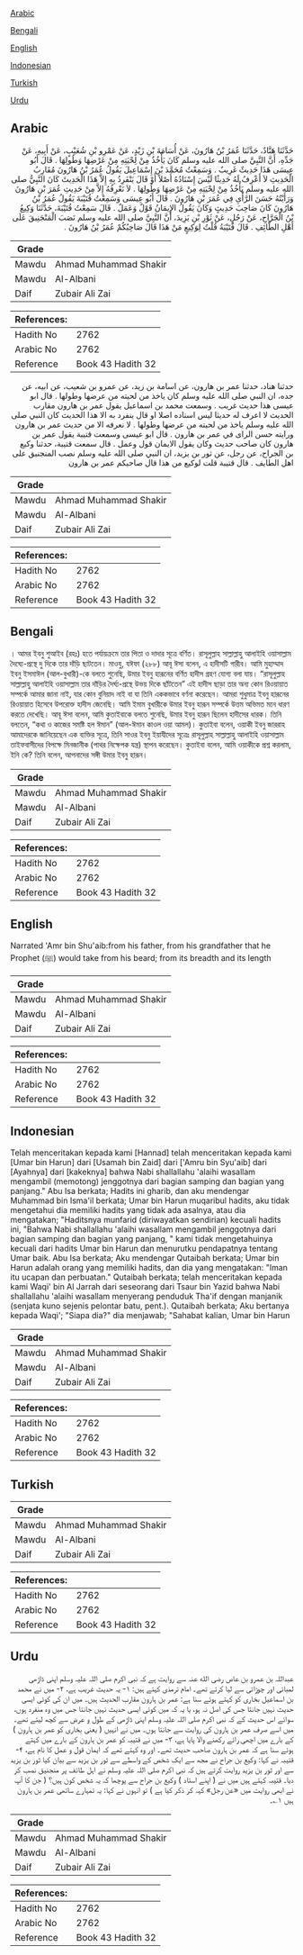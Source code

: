 [Arabic](#arabic)

[Bengali](#bengali)

[English](#english)

[Indonesian](#indonesian)

[Turkish](#turkish)

[Urdu](#urdu)

## Arabic


<div dir="rtl" lang="ar" style={{fontSize:'larger',backgroundColor:'#f8f9fa',padding:20}}>
حَدَّثَنَا هَنَّادٌ، حَدَّثَنَا عُمَرُ بْنُ هَارُونَ، عَنْ أُسَامَةَ بْنِ زَيْدٍ، عَنْ عَمْرِو بْنِ شُعَيْبٍ، عَنْ أَبِيهِ، عَنْ جَدِّهِ، أَنَّ النَّبِيَّ صلى الله عليه وسلم كَانَ يَأْخُذُ مِنْ لِحْيَتِهِ مِنْ عَرْضِهَا وَطُولِهَا ‏.‏ قَالَ أَبُو عِيسَى هَذَا حَدِيثٌ غَرِيبٌ ‏.‏ وَسَمِعْتُ مُحَمَّدَ بْنَ إِسْمَاعِيلَ يَقُولُ عُمَرُ بْنُ هَارُونَ مُقَارِبُ الْحَدِيثِ لاَ أَعْرِفُ لَهُ حَدِيثًا لَيْسَ إِسْنَادُهُ أَصْلاً أَوْ قَالَ يَنْفَرِدُ بِهِ إِلاَّ هَذَا الْحَدِيثَ كَانَ النَّبِيُّ صلى الله عليه وسلم يَأْخُذُ مِنْ لِحْيَتِهِ مِنْ عَرْضِهَا وَطُولِهَا ‏.‏ لاَ نَعْرِفُهُ إِلاَّ مِنْ حَدِيثِ عُمَرَ بْنِ هَارُونَ وَرَأَيْتُهُ حَسَنَ الرَّأْىِ فِي عُمَرَ بْنِ هَارُونَ ‏.‏ قَالَ أَبُو عِيسَى وَسَمِعْتُ قُتَيْبَةَ يَقُولُ عُمَرُ بْنُ هَارُونَ كَانَ صَاحِبَ حَدِيثٍ وَكَانَ يَقُولُ الإِيمَانُ قَوْلٌ وَعَمَلٌ ‏.‏ قَالَ سَمِعْتُ قُتَيْبَةَ، حَدَّثَنَا وَكِيعُ بْنُ الْجَرَّاحِ، عَنْ رَجُلٍ، عَنْ ثَوْرِ بْنِ يَزِيدَ، أَنَّ النَّبِيَّ صلى الله عليه وسلم نَصَبَ الْمَنْجَنِيقَ عَلَى أَهْلِ الطَّائِفِ ‏.‏ قَالَ قُتَيْبَةُ قُلْتُ لِوَكِيعٍ مَنْ هَذَا قَالَ صَاحِبُكُمْ عُمَرُ بْنُ هَارُونَ ‏.‏
</div>
<div style={{backgroundColor:'#f8f9fa',padding:20, marginBottom: 10}}><table> <thead> <tr> <th>Grade</th> <th></th> </tr> </thead> <tbody> <tr><td>Mawdu</td><td>Ahmad Muhammad Shakir</td></tr><tr><td>Mawdu</td><td>Al-Albani</td></tr><tr><td>Daif</td><td>Zubair Ali Zai</td></tr></tbody></table><table> <thead> <tr> <th>References:</th> <th></th> </tr> </thead> <tbody><tr><td>Hadith No</td><td>2762</td></tr><tr><td>Arabic No</td><td>2762</td></tr><tr><td>Reference</td><td>Book 43 Hadith 32</td></tr></tbody></table></div>


<div dir="rtl" lang="ar" style={{fontSize:'larger',backgroundColor:'#f8f9fa',padding:20}}>
حدثنا هناد، حدثنا عمر بن هارون، عن اسامة بن زيد، عن عمرو بن شعيب، عن ابيه، عن جده، ان النبي صلى الله عليه وسلم كان ياخذ من لحيته من عرضها وطولها . قال ابو عيسى هذا حديث غريب . وسمعت محمد بن اسماعيل يقول عمر بن هارون مقارب الحديث لا اعرف له حديثا ليس اسناده اصلا او قال ينفرد به الا هذا الحديث كان النبي صلى الله عليه وسلم ياخذ من لحيته من عرضها وطولها . لا نعرفه الا من حديث عمر بن هارون ورايته حسن الراى في عمر بن هارون . قال ابو عيسى وسمعت قتيبة يقول عمر بن هارون كان صاحب حديث وكان يقول الايمان قول وعمل . قال سمعت قتيبة، حدثنا وكيع بن الجراح، عن رجل، عن ثور بن يزيد، ان النبي صلى الله عليه وسلم نصب المنجنيق على اهل الطايف . قال قتيبة قلت لوكيع من هذا قال صاحبكم عمر بن هارون
</div>
<div style={{backgroundColor:'#f8f9fa',padding:20, marginBottom: 10}}><table> <thead> <tr> <th>Grade</th> <th></th> </tr> </thead> <tbody> <tr><td>Mawdu</td><td>Ahmad Muhammad Shakir</td></tr><tr><td>Mawdu</td><td>Al-Albani</td></tr><tr><td>Daif</td><td>Zubair Ali Zai</td></tr></tbody></table><table> <thead> <tr> <th>References:</th> <th></th> </tr> </thead> <tbody><tr><td>Hadith No</td><td>2762</td></tr><tr><td>Arabic No</td><td>2762</td></tr><tr><td>Reference</td><td>Book 43 Hadith 32</td></tr></tbody></table></div>

## Bengali


<div dir="ltr" lang="bn" style={{fontSize:'larger',backgroundColor:'#f8f9fa',padding:20}}>
। আমর ইবনু শুআইব (রহঃ) হতে পর্যায়ক্রমে তার পিতা ও দাদার সূত্রে বর্ণিত। রাসূলুল্লাহ সাল্লাল্লাহু আলাইহি ওয়াসাল্লাম দৈঘ্যে-প্রস্থে দু দিকে তার দাঁড়ি ছাটতেন। মাওযু, যঈফা (২৮৮) আবূ ঈসা বলেন, এ হাদীসটি গারীব। আমি মুহাম্মাদ ইবনু ইসমাঈল (আল-বুখারী)-কে বলতে শুনেছি, উমার ইবনু হারূনের বর্ণিত হাদীস গ্রহণ যোগ্য বলা যায়। “রাসূলুল্লাহ সাল্লাল্লাহু আলাইহি ওয়াসাল্লাম তার দাঁড়ির দৈর্ঘ্য-প্রস্থে উভয় দিকে ছাঁটতেন” এই হাদীস ছাড়া তার অন্য কোন রিওয়ায়াত সম্পর্কে আমার জানা নাই, যার কোন বুনিয়াদ নাই বা যা তিনি এককভাবে বর্ণনা করেছেন। আমরা শুধুমাত্র ইবনু হারূনের রিওয়ায়াত হিসেবে উপরোক্ত হাদীস জেনেছি। আমি ইমাম বুখারীকে উমার ইবনু হারূন সম্পর্কে উত্তম অভিমত মনে ধারণ করতে দেখেছি। আবূ ঈসা বলেন, আমি কুতাইবাকে বলতে শুনেছি, উমার ইবনু হারূন ছিলেন হাদীসের ধারক। তিনি বলতেন, “কথা ও কাজের সমষ্টি হল ঈমান” (আল-ঈমান কাওল ওয়া আমল)। কুতাইবা বলেন, ওয়াকী ইবনু জাররাহ আমাদেরকে জানিয়েছেন এক ব্যক্তির সূত্রে, তিনি সাওর ইবনু ইয়াযীদের সূত্রেঃ রাসূলুল্লাহ সাল্লাল্লাহু আলাইহি ওয়াসাল্লাম তাইফবাসীদের বিপক্ষে মিনজানীক (পাথর নিক্ষেপক যন্ত্র) স্থাপন করেছেন। কুতাইবা বলেন, আমি ওয়াকীকে প্রশ্ন করলাম, ইনি কে? তিনি বলেন, আপনাদের সঙ্গী উমার ইবনু হারূন।
</div>
<div style={{backgroundColor:'#f8f9fa',padding:20, marginBottom: 10}}><table> <thead> <tr> <th>Grade</th> <th></th> </tr> </thead> <tbody> <tr><td>Mawdu</td><td>Ahmad Muhammad Shakir</td></tr><tr><td>Mawdu</td><td>Al-Albani</td></tr><tr><td>Daif</td><td>Zubair Ali Zai</td></tr></tbody></table><table> <thead> <tr> <th>References:</th> <th></th> </tr> </thead> <tbody><tr><td>Hadith No</td><td>2762</td></tr><tr><td>Arabic No</td><td>2762</td></tr><tr><td>Reference</td><td>Book 43 Hadith 32</td></tr></tbody></table></div>

## English


<div dir="ltr" lang="en" style={{fontSize:'larger',backgroundColor:'#f8f9fa',padding:20}}>
Narrated 'Amr bin Shu'aib:from his father, from his grandfather that he Prophet (ﷺ) would take from his beard; from its breadth and its length
</div>
<div style={{backgroundColor:'#f8f9fa',padding:20, marginBottom: 10}}><table> <thead> <tr> <th>Grade</th> <th></th> </tr> </thead> <tbody> <tr><td>Mawdu</td><td>Ahmad Muhammad Shakir</td></tr><tr><td>Mawdu</td><td>Al-Albani</td></tr><tr><td>Daif</td><td>Zubair Ali Zai</td></tr></tbody></table><table> <thead> <tr> <th>References:</th> <th></th> </tr> </thead> <tbody><tr><td>Hadith No</td><td>2762</td></tr><tr><td>Arabic No</td><td>2762</td></tr><tr><td>Reference</td><td>Book 43 Hadith 32</td></tr></tbody></table></div>

## Indonesian


<div dir="ltr" lang="id" style={{fontSize:'larger',backgroundColor:'#f8f9fa',padding:20}}>
Telah menceritakan kepada kami [Hannad] telah menceritakan kepada kami [Umar bin Harun] dari [Usamah bin Zaid] dari ['Amru bin Syu'aib] dari [Ayahnya] dari [kakeknya] bahwa Nabi shallallahu 'alaihi wasallam mengambil (memotong) jenggotnya dari bagian samping dan bagian yang panjang." Abu Isa berkata; Hadits ini gharib, dan aku mendengar Muhammad bin Isma'il berkata; Umar bin Harun muqaribul hadits, aku tidak mengetahui dia memiliki hadits yang tidak ada asalnya, atau dia mengatakan; "Haditsnya munfarid (diriwayatkan sendirian) kecuali hadits ini, "Bahwa Nabi shallallahu 'alaihi wasallam mengambil jenggotnya dari bagian samping dan bagian yang panjang, " kami tidak mengetahuinya kecuali dari hadits Umar bin Harun dan menurutku pendapatnya tentang Umar baik. Abu Isa berkata; Aku mendengar Qutaibah berkata; Umar bin Harun adalah orang yang memiliki hadits, dan dia yang mengatakan: "Iman itu ucapan dan perbuatan." Qutaibah berkata; telah menceritakan kepada kami Waqi' bin Al Jarrah dari seseorang dari Tsaur bin Yazid bahwa Nabi shallallahu 'alaihi wasallam menyerang penduduk Tha'if dengan manjanik (senjata kuno sejenis pelontar batu, pent.). Qutaibah berkata; Aku bertanya kepada Waqi'; "Siapa dia?" dia menjawab; "Sahabat kalian, Umar bin Harun
</div>
<div style={{backgroundColor:'#f8f9fa',padding:20, marginBottom: 10}}><table> <thead> <tr> <th>Grade</th> <th></th> </tr> </thead> <tbody> <tr><td>Mawdu</td><td>Ahmad Muhammad Shakir</td></tr><tr><td>Mawdu</td><td>Al-Albani</td></tr><tr><td>Daif</td><td>Zubair Ali Zai</td></tr></tbody></table><table> <thead> <tr> <th>References:</th> <th></th> </tr> </thead> <tbody><tr><td>Hadith No</td><td>2762</td></tr><tr><td>Arabic No</td><td>2762</td></tr><tr><td>Reference</td><td>Book 43 Hadith 32</td></tr></tbody></table></div>

## Turkish


<div dir="ltr" lang="tr" style={{fontSize:'larger',backgroundColor:'#f8f9fa',padding:20}}>

</div>
<div style={{backgroundColor:'#f8f9fa',padding:20, marginBottom: 10}}><table> <thead> <tr> <th>Grade</th> <th></th> </tr> </thead> <tbody> <tr><td>Mawdu</td><td>Ahmad Muhammad Shakir</td></tr><tr><td>Mawdu</td><td>Al-Albani</td></tr><tr><td>Daif</td><td>Zubair Ali Zai</td></tr></tbody></table><table> <thead> <tr> <th>References:</th> <th></th> </tr> </thead> <tbody><tr><td>Hadith No</td><td>2762</td></tr><tr><td>Arabic No</td><td>2762</td></tr><tr><td>Reference</td><td>Book 43 Hadith 32</td></tr></tbody></table></div>

## Urdu


<div dir="rtl" lang="ur" style={{fontSize:'larger',backgroundColor:'#f8f9fa',padding:20}}>
عبداللہ بن عمرو بن عاص رضی الله عنہ سے روایت ہے کہ نبی اکرم صلی اللہ علیہ وسلم اپنی ڈاڑھی لمبائی اور چوڑائی سے لیا کرتے تھے۔ امام ترمذی کہتے ہیں: ۱- یہ حدیث غریب ہے، ۲- میں نے محمد بن اسماعیل بخاری کو کہتے ہوئے سنا ہے: عمر بن ہارون مقارب الحدیث ہیں۔ میں ان کی کوئی ایسی حدیث نہیں جانتا جس کی اصل نہ ہو، یا یہ کہ میں کوئی ایسی حدیث نہیں جانتا جس میں وہ منفرد ہوں، سوائے اس حدیث کے کہ نبی اکرم صلی اللہ علیہ وسلم اپنی ڈاڑھی کے طول و عرض سے کچھ لیتے تھے۔ میں اسے صرف عمر بن ہارون کی روایت سے جانتا ہوں۔ میں نے انہیں ( یعنی بخاری کو عمر بن ہارون ) کے بارے میں اچھی رائے رکھنے والا پایا ہے، ۳- میں نے قتیبہ کو عمر بن ہارون کے بارے میں کہتے ہوئے سنا ہے کہ عمر بن ہارون صاحب حدیث تھے۔ اور وہ کہتے تھے کہ ایمان قول و عمل کا نام ہے، ۴- قتیبہ نے کہا: وکیع بن جراح نے مجھ سے ایک شخص کے واسطے سے ثور بن یزید سے بیان کیا ثور بن یزید سے اور ثور بن یزید روایت کرتے ہیں کہ نبی اکرم صلی اللہ علیہ وسلم نے اہل طائف پر منجنیق نصب کر دیا۔ قتیبہ کہتے ہیں میں نے ( اپنے استاد ) وکیع بن جراح سے پوچھا کہ یہ شخص کون ہیں؟ ( جن کا آپ نے ابھی روایت میں «عن رجل» کہہ کر ذکر کیا ہے ) تو انہوں نے کہا: یہ تمہارے ساتھی عمر بن ہارون ہیں ۱؎۔
</div>
<div style={{backgroundColor:'#f8f9fa',padding:20, marginBottom: 10}}><table> <thead> <tr> <th>Grade</th> <th></th> </tr> </thead> <tbody> <tr><td>Mawdu</td><td>Ahmad Muhammad Shakir</td></tr><tr><td>Mawdu</td><td>Al-Albani</td></tr><tr><td>Daif</td><td>Zubair Ali Zai</td></tr></tbody></table><table> <thead> <tr> <th>References:</th> <th></th> </tr> </thead> <tbody><tr><td>Hadith No</td><td>2762</td></tr><tr><td>Arabic No</td><td>2762</td></tr><tr><td>Reference</td><td>Book 43 Hadith 32</td></tr></tbody></table></div>
